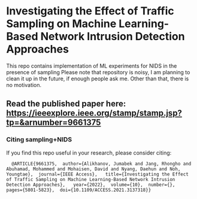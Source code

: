 # Investigating the Effect of Traffic Sampling on Machine Learning-Based Network Intrusion Detection Approaches

This repo contains implementation of ML experiments for NIDS in the presence of sampling 
Please note that repository is noisy, I am planning to clean it up in the future, if enough people ask me. Other than that, there is no motivation.

## Read the published paper here: https://ieeexplore.ieee.org/stamp/stamp.jsp?tp=&arnumber=9661375 

### Citing sampling+NIDS

If you find this repo useful in your research, please consider citing:
```
  @ARTICLE{9661375,  author={Alikhanov, Jumabek and Jang, Rhongho and Abuhamad, Mohammed and Mohaisen, David and Nyang, Daehun and Noh, Youngtae},  journal={IEEE Access},   title={Investigating the Effect of Traffic Sampling on Machine Learning-Based Network Intrusion Detection Approaches},   year={2022},  volume={10},  number={},  pages={5801-5823},  doi={10.1109/ACCESS.2021.3137318}}
```
